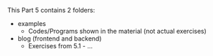 This Part 5 contains 2 folders:
- examples
  - Codes/Programs shown in the material (not actual exercises)
- blog (frontend and backend)
  - Exercises from 5.1 - ...

